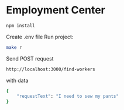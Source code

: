 # Employment Center

```bash
npm install
```

Create .env file
Run project:
```bash
make r
```


Send POST request 
```bash
http://localhost:3000/find-workers
```
with data
```bash
{
    "requestText": "I need to sew my pants"
}
```